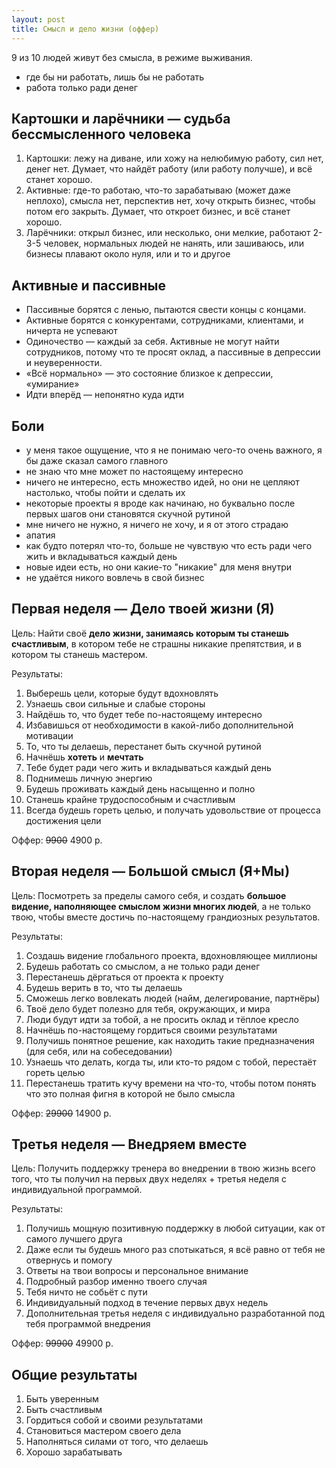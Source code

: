 ```yaml
---
layout: post
title: Смысл и дело жизни (оффер)
---
```


9 из 10 людей живут без смысла, в режиме выживания.

- где бы ни работать, лишь бы не работать
- работа только ради денег

## Картошки и ларёчники — судьба бессмысленного человека

1. Картошки: лежу на диване, или хожу на нелюбимую работу, сил нет, денег нет. Думает, что найдёт работу (или работу получше), и всё станет хорошо.
2. Активные: где-то работаю, что-то зарабатываю (может даже неплохо), смысла нет, перспектив нет, хочу открыть бизнес, чтобы потом его закрыть. Думает, что откроет бизнес, и всё станет хорошо.
3. Ларёчники: открыл бизнес, или несколько, они мелкие, работают 2-3-5 человек, нормальных людей не нанять, или зашиваюсь, или бизнесы плавают около нуля, или и то и другое

## Активные и пассивные

- Пассивные борятся с ленью, пытаются свести концы с концами.
- Активные борятся с конкурентами, сотрудниками, клиентами, и ничерта не успевают
- Одиночество — каждый за себя. Активные не могут найти сотрудников, потому что те просят оклад, а пассивные в депрессии и неуверенности.
- «Всё нормально» — это состояние близкое к депрессии, «умирание»
- Идти вперёд — непонятно куда идти

## Боли

- у меня такое ощущение, что я не понимаю чего-то очень важного, я бы даже сказал самого главного
- не знаю что мне может по настоящему интересно
- ничего не интересно, есть множество идей, но они не цепляют настолько, чтобы пойти и сделать их
- некоторые проекты я вроде как начинаю, но буквально после первых шагов они становятся скучной рутиной
- мне ничего не нужно, я ничего не хочу, и я от этого страдаю
- апатия
- как будто потерял что-то, больше не чувствую что есть ради чего жить и вкладываться каждый день
- новые идеи есть, но они какие-то "никакие" для меня внутри
- не удаётся никого вовлечь в свой бизнес

## Первая неделя — Дело твоей жизни (Я)

Цель: Найти своё **дело жизни, занимаясь которым ты станешь счастливым**, в котором тебе не страшны никакие препятствия, и в котором ты станешь мастером.

Результаты:

1. Выберешь цели, которые будут вдохновлять
2. Узнаешь свои сильные и слабые стороны
3. Найдёшь то, что будет тебе по-настоящему интересно
4. Избавишься от необходимости в какой-либо дополнительной мотивации
5. То, что ты делаешь, перестанет быть скучной рутиной
6. Начнёшь **хотеть** и **мечтать**
7. Тебе будет ради чего жить и вкладываться каждый день
8. Поднимешь личную энергию
9. Будешь проживать каждый день насыщенно и полно
10. Станешь крайне трудоспособным и счастливым
11. Всегда будешь гореть целью, и получать удовольствие от процесса достижения цели

Оффер: <s>9900</s> 4900 р.

## Вторая неделя — Большой смысл (Я+Мы)

Цель: Посмотреть за пределы самого себя, и создать **большое видение, наполняющее смыслом жизни многих людей**, а не только твою, чтобы вместе достичь по-настоящему грандиозных результатов.

Результаты:

1. Создашь видение глобального проекта, вдохновляющее миллионы
2. Будешь работать со смыслом, а не только ради денег
3. Перестанешь дёргаться от проекта к проекту
4. Будешь верить в то, что ты делаешь
5. Сможешь легко вовлекать людей (найм, делегирование, партнёры)
6. Твоё дело будет полезно для тебя, окружающих, и мира
7. Люди будут идти за тобой, а не просить оклад и тёплое кресло
8. Начнёшь по-настоящему гордиться своими результатами
9. Получишь понятное решение, как находить такие предназначения (для себя, или на собеседовании)
10. Узнаешь что делать, когда ты, или кто-то рядом с тобой, перестаёт гореть целью
11. Перестанешь тратить кучу времени на что-то, чтобы потом понять что это полная фигня в которой не было смысла

Оффер: <s>29900</s> 14900 р.

## Третья неделя — Внедряем вместе

Цель: Получить поддержку тренера во внедрении в твою жизнь всего того, что ты получил на первых двух неделях + третья неделя с индивидуальной программой.

Результаты:

1. Получишь мощную позитивную поддержку в любой ситуации, как от самого лучшего друга
2. Даже если ты будешь много раз спотыкаться, я всё равно от тебя не отвернусь и помогу
3. Ответы на твои вопросы и персональное внимание
4. Подробный разбор именно твоего случая
5. Тебя ничто не собьёт с пути
6. Индивидуальный подход в течение первых двух недель
7. Дополнительная третья неделя с индивидуально разработанной под тебя программой внедрения

Оффер: <s>99900</s> 49900 р.

## Общие результаты

1. Быть уверенным
2. Быть счастливым
3. Гордиться собой и своими результатами
4. Становиться мастером своего дела
5. Наполняться силами от того, что делаешь
6. Хорошо зарабатывать

